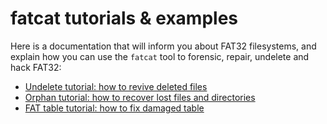 # fatcat tutorials & examples

Here is a documentation that will inform you about FAT32 filesystems,
and explain how you can use the `fatcat` tool to forensic, repair,
undelete and hack FAT32:

* [Undelete tutorial: how to revive deleted files](undelete.md)
* [Orphan tutorial: how to recover lost files and directories](orphan.md)
* [FAT table tutorial: how to fix damaged table](fat.md)


